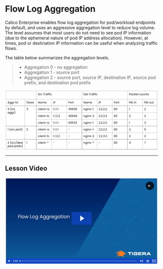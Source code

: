 # Flow Log Aggregation

Calico Enterprise enables flow log aggregation for pod/workload endpoints by default, and uses an aggressive aggregation level to reduce log volume. The level assumes that most users do not need to see pod IP information (due to the ephemeral nature of pod IP address allocation). However, at times, pod or destination IP information can be useful when analyzing traffic flows.  

The table below summarizes the aggregation levels. 
>  - Aggregation 0 - no aggregation
>  - Aggregation 1 - source port
>  - Aggregation 2 - source port, source IP, destination IP, source pod prefix, and destination pod prefix


![flow-log-aggregation](images/flow-log-aggregation.png)



---

## Lesson Video

<p align="center">
  
[![video-flow-log-aggregation](images/vfla.png)](https://tigera.wistia.com/medias/yhitu7fhop)

</p>


